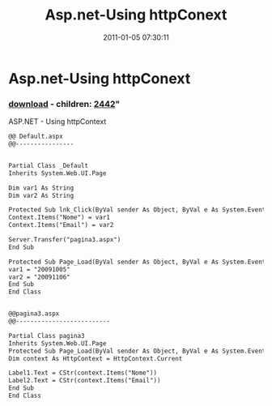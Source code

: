 ﻿---
pid:            2441
parent:         0
children:       2442
poster:         wwwti4funcom
title:          Asp.net-Using httpConext
date:           2011-01-05 07:30:11
format:         asp
---

# Asp.net-Using httpConext

### [download](2441.asp) - children: [2442](2442.md)"

ASP.NET - Using httpContext

```asp
@@ Default.aspx
@@----------------


Partial Class _Default
Inherits System.Web.UI.Page

Dim var1 As String
Dim var2 As String

Protected Sub lnk_Click(ByVal sender As Object, ByVal e As System.EventArgs) Handles lnk.Click
Context.Items("Nome") = var1
Context.Items("Email") = var2

Server.Transfer("pagina3.aspx")
End Sub

Protected Sub Page_Load(ByVal sender As Object, ByVal e As System.EventArgs) Handles Me.Load
var1 = "20091005"
var2 = "20091106"
End Sub
End Class


@@pagina3.aspx
@@--------------------------

Partial Class pagina3
Inherits System.Web.UI.Page
Protected Sub Page_Load(ByVal sender As Object, ByVal e As System.EventArgs) Handles Me.Load
Dim context As HttpContext = HttpContext.Current

Label1.Text = CStr(context.Items("Nome"))
Label2.Text = CStr(context.Items("Email"))
End Sub
End Class

```
